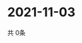 # 2021-11-03
  共 0条

  <!-- BEGIN -->
  <!-- 最后更新时间Wed Nov 03 2021 08:04:15 GMT+0000 (Coordinated Universal Time) -->
  
  <!-- END -->
  
  
